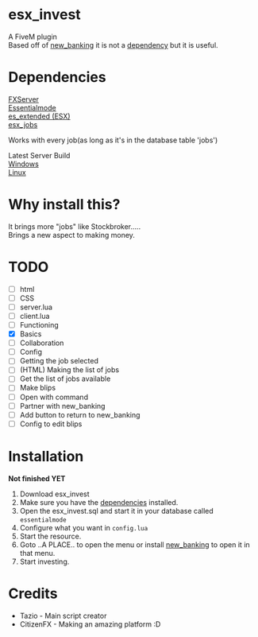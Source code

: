 # esx_invest
A FiveM plugin <br>
Based off of [new_banking](https://forum.fivem.net/t/release-new-banking-reskin/220487) it is not a [dependency](#dependencies) but it is useful.

# Dependencies
[FXServer](https://docs.fivem.net/server-manual/setting-up-a-server/)<br>
[Essentialmode](https://forum.fivem.net/t/release-essentialmode-base/3665)<br>
[es_extended (ESX)](https://forum.fivem.net/t/release-esx-base/39881)<br>
[esx_jobs](https://forum.fivem.net/t/release-esx-jobs/41949)<br>

Works with every job(as long as it's in the database table 'jobs')

Latest Server Build <br>
[Windows](https://runtime.fivem.net/artifacts/fivem/build_server_windows/master/)<br>
[Linux](https://runtime.fivem.net/artifacts/fivem/build_proot_linux/master/)

# Why install this?
It brings more "jobs" like Stockbroker.....<br>
Brings a new aspect to making money.

# TODO
- [ ] html
- [ ] CSS
- [ ] server.lua
- [ ] client.lua
- [ ] Functioning
- [x] Basics
- [ ] Collaboration
- [ ] Config
- [ ] Getting the job selected
- [ ] (HTML) Making the list of jobs
- [ ] Get the list of jobs available
- [ ] Make blips
- [ ] Open with command
- [ ] Partner with new_banking
- [ ] Add button to return to new_banking
- [ ] Config to edit blips

# Installation
**Not finished YET**

1. Download esx_invest
2. Make sure you have the [dependencies](#dependencies) installed.
3. Open the esx_invest.sql and start it in your database called `essentialmode`
4. Configure what you want in `config.lua`
5. Start the resource.
6. Goto ..A PLACE.. to open the menu or install [new_banking](https://forum.fivem.net/t/release-new-banking-reskin/220487) to open it in that menu.
7. Start investing.

# Credits
* Tazio - Main script creator
* CitizenFX - Making an amazing platform :D
